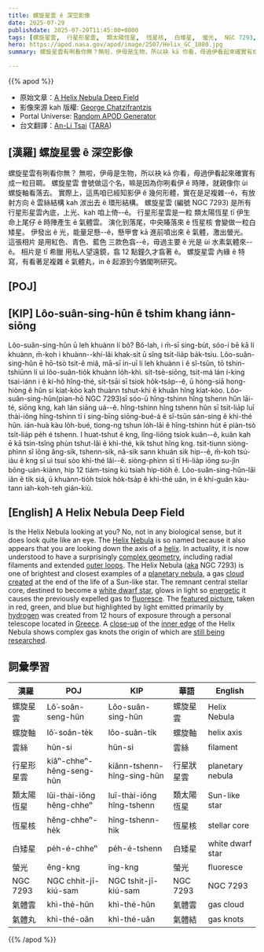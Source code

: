 ```yaml
---
title: 螺旋星雲 ê 深空影像
date: 2025-07-29
publishdate: 2025-07-29T11:45:00+0800
tags: [螺旋星雲,  行星形星雲,  類太陽恆星,  恆星核,  白矮星,  螢光,  NGC 7293,  氣體雲,  氣體丸, 螺旋軸, 雲絲]
hero: https://apod.nasa.gov/apod/image/2507/Helix_GC_1080.jpg
summary: 螺旋星雲有咧看你無？無啦，伊毋是生物，所以袂 kā 你看，毋過伊看起來確實有成一粒目睭。

---
```


{{% apod %}}

- 原始文章：[A Helix Nebula Deep Field](https://apod.nasa.gov/apod/ap250729.html)
- 影像來源 kah 版權: [George Chatzifrantzis][George_Chatzifrantzis]
- Portal Universe: [Random APOD Generator](https://apod.nasa.gov/apod/random_apod.html)
- 台文翻譯：[An-Li Tsai][An-Li Tsai] ([TARA][TARA])


## [漢羅] 螺旋星雲 ê 深空影像
螺旋星雲有咧看你無？
無啦，伊毋是生物，所以袂 kā 你看，毋過伊看起來確實有成一粒目睭。
螺旋星雲 會號做這个名，嘛是因為你咧看伊 ê 時陣，就親像你 ùi 螺旋軸看落去。
實際上，這馬咱已經知影伊 ê 幾何形體，實在是足複雜--ê，有放射方向 ê 雲絲結構 kah 湠出去 ê 環形結構。
螺旋星雲 (編號 NGC 7293) 是所有行星形星雲內底，上光、kah 咱上倚--ê。
行星形星雲是一粒 類太陽恆星 tī 伊生命上尾仔 ê 時陣產生 ê 氣體雲。
演化到落尾，中央賰落來 ê 恆星核 會變做一粒白矮星。
伊發出 ê 光，能量足懸--ê，懸甲會 kā 進前噴出來 ê 氣體，激出螢光。
這張相片 是用紅色、青色、藍色 三款色翕--ê，毋過主要 ê 光是 ùi 水素氣體來--ê。
相片是 tī 希臘 用私人望遠鏡，翕 12 點鐘久才翕著 ê。
螺旋星雲 內緣 ê 特寫，有看著足複雜 ê 氣體丸，in ê 起源到今猶閣咧研究。


<!--
## [中文] 螺旋星雲深空
螺旋星雲在看你嗎？
不，從生物學角度來說並非如此，但它看起來確實很像一隻眼睛。
螺旋星雲之所以如此命名，是因為它看起來就像你沿著螺旋軸向下看。
實際上，現在人們了解到它擁有令人驚訝的複雜幾何結構，包括徑向細絲和延伸的外環。
螺旋星雲（又稱NGC 7293）是最明亮、最靠近的行星形星雲之一，行星狀星雲是一顆類太陽恆星生命末期形成的氣體雲。
殘留的中央恆星核注定會變成一顆白矮星，它發出的能量如此之高，以至於導致先前噴出的氣體發出螢光。
這張特色照片以紅、綠、藍三色拍攝，但主要以氫氣發出的光為亮點，是透過位於希臘的個人望遠鏡進行了12小時的曝光拍攝的。
螺旋星雲內緣的特寫顯示了複雜的氣體結，其起源仍在研究中。

-->

## [POJ] 

## [KIP] Lôo-suân-sing-hûn ê tshim khang iánn-siōng
Lôo-suân-sing-hûn ū leh khuànn lí bô?
Bô-lah, i m̄-sī sing-bu̍t, sóo-í bē kā lí khuànn, m̄-koh i khuànn--khí-lâi khak-si̍t ū sîng tsi̍t-lia̍p ba̍k-tsiu.
Lôo-suân-sing-hûn ē hō-tsò tsit-ê miâ, mā-sī in-uī lí leh khuànn i ê sî-tsūn, tō tshin-tshiūnn lí uì lôo-suân-tio̍k khuànn lo̍h-khì.
si̍t-tsè-siōng, tsit-má lán í-king tsai-iánn i ê kí-hô hîng-thé, si̍t-tsāi sī tsiok ho̍k-tsa̍p--ê, ū hòng-siā hong-hiòng ê hûn si kiat-kòo kah thuànn tshut-khì ê khuân hîng kiat-kòo.
Lôo-suân-sing-hûn(pian-hō NGC 7293)sī sóo-ū hîng-tshinn hîng tshenn hûn lāi-té, siōng kng, kah lán siāng uá--ê.
hîng-tshinn hîng tshenn hûn sī tsi̍t-lia̍p luī thài-iông hîng-tshinn tī i sing-bīng siōng-bué-á ê sî-tsūn sán-sing ê khì-thé hûn.
ián-huà kàu lo̍h-bué, tiong-ng tshun lo̍h-lâi ê hîng-tshinn hu̍t ē piàn-tsò tsi̍t-lia̍p pe̍h é tshenn.
I huat-tshut ê kng, lîng-liōng tsiok kuân--ê, kuân kah ē kā tsìn-tsîng phùn tshut-lâi ê khì-thé, kik tshut hîng kng.
tsit-tiunn siòng-phìnn sī iōng âng-sik, tshenn-sik, nâ-sik sann khuán sik hip--ê, m̄-koh tsú-iàu ê kng sī uì tsuí sòo khì-thé lâi--ê.
siòng-phìnn sī tī Hi-lia̍p iōng su-jîn bōng-uán-kiànn, hip 12 tiám-tsing kú tsiah hip-tio̍h ê.
Lôo-suân-sing-hûn-lāi iân ê ti̍k siá, ū khuànn-tio̍h tsiok ho̍k-tsa̍p ê khì-thé uân, in ê khí-guân kàu-tann iah-koh-teh gián-kiù.

## [English] A Helix Nebula Deep Field

Is the Helix Nebula looking at you?
No,  not in any biological sense,  but it does look quite like an eye.
The [Helix Nebula][Helix_Nebula] is so named because it also appears that you are looking down the axis of a [helix][helix].
In actuality,  it is now understood to have a surprisingly [complex geometry][complex_geometry],  including radial filaments and extended [outer loops][outer_loops].
The Helix Nebula ([aka][aka] NGC 7293) is one of brightest and closest examples of a [planetary nebula][planetary_nebula],  a gas [cloud created][cloud_created] at the end of the life of a Sun-like star.
The remnant central stellar core,  destined to become a [white dwarf star][white_dwarf_star],  glows in light so [energetic][energetic] it causes the previously expelled gas to [fluoresce][fluoresce].
The [featured picture][featured_picture],  taken in red,  green,  and blue but highlighted by light emitted primarily by [hydrogen][hydrogen] was created from 12 hours of exposure through a personal telescope located in [Greece][Greece].
A [close-up][close_up] of the [inner edge][inner_edge] of the Helix Nebula shows complex gas knots the origin of which are [still being researched][still_being_researched].


## 詞彙學習

| 漢羅 | POJ | KIP | 華語 | English |
| - | - | - | - | - |
| 螺旋星雲 | Lô͘-soân-seng-hûn | Lôo-suân-sing-hûn | 螺旋星雲 | Helix Nebula |
| 螺旋軸 | lô͘-soân-te̍k | lôo-suân-ti̍k | 螺旋軸 | helix axis |
| 雲絲 | hûn-si | hûn-si | 雲絲 | filament |
| 行星形星雲 | kiâⁿ-chheⁿ-hêng-seng-hûn | kiânn-tshenn-hîng-sing-hûn | 行星狀星雲 | planetary nebula |
| 類太陽恆星 | lūi-thài-iông hêng-chheⁿ | luī-thài-iông hîng-tshenn | 類太陽恆星 | Sun-like star |
| 恆星核 | hêng-chheⁿ-he̍k | hîng-tshenn-hi̍k | 恆星核 | stellar core |
| 白矮星 | pe̍h-é-chheⁿ | pe̍h-é-tshenn | 白矮星 | white dwarf star |
| 螢光 | êng-kng | îng-kng | 螢光 | fluoresce |
| NGC 7293 | NGC chhit-jī-kiú-sam | NGC tshit-jī-kiú-sam | NGC 7293 | NGC 7293 |
| 氣體雲 | khì-thé-hûn | khì-thé-hûn | 氣體雲 | gas cloud |
| 氣體丸 | khì-thé-oân | khì-thé-uân | 氣體結 | gas knots |

{{% /apod %}}

[An-Li Tsai]: mailto:thianbun.taigi@gmail.com
[TARA]: https://tara.tw

[Copyright]: https://apod.nasa.gov/apod/fap/lib/about_apod.html#srapply
[License3]: https://creativecommons.org/licenses/by-nc-nd/3.0/
[License2]:https://creativecommons.org/licenses/by-nc-nd/2.0/

[Helix_Nebula]:https://en.wikipedia.org/wiki/Helix_Nebula
[helix]:http://mathworld.wolfram.com/Helix.html
[complex_geometry]:https://chandra.harvard.edu/deadstar/helix.html
[outer_loops]:https://apod.nasa.gov/apod/ap230507.html
[aka]:https://grammarist.com/acronym/a-k-a-or-aka/
[planetary_nebula]:https://en.wikipedia.org/wiki/Planetary_nebula
[cloud_created]:http://www.youtube.com/watch?v=KXNSYo8ZdoU
[white_dwarf_star]:https://apod.nasa.gov/apod/ap231224.html
[energetic]:https://science.nasa.gov/ems/10_ultravioletwaves
[fluoresce]:https://youtu.be/WnWIt0iz00A
[featured_picture]:https://www.facebook.com/photo/?fbid=729866973075216&set=a.149603584434894
[hydrogen]:http://www.astronomyknowhow.com/hydrogen-alpha.htm
[Greece]:https://en.wikipedia.org/wiki/Greece
[close_up]:http://www.youtube.com/watch?v=UwAKNMC2PeM
[inner_edge]:https://apod.nasa.gov/apod/ap080413.html
[still_being_researched]:https://ui.adsabs.harvard.edu/abs/2020MNRAS.491..758A/abstract
[Random_APOD_Generator]:https://apod.nasa.gov/apod/random_apod.html
[loopy_Sun]:https://apod.nasa.gov/apod/ap250730.html


[Search]:https://antwrp.gsfc.nasa.gov/cgi-bin/apod/apod_search
[RSS]:https://apod.com/feed.rss
[Discuss]:https://asterisk.apod.com/discuss_apod.php?date=250729
[Robert_Nemiroff]:http://www.phy.mtu.edu/faculty/Nemiroff.html
[MTU]:http://www.phy.mtu.edu/
[Jerry_Bonnell]:https://antwrp.gsfc.nasa.gov/htmltest/jbonnell/www/bonnell.html
[UMCP]:http://www.astro.umd.edu/
[NASA_Web_Privacy]:https://www.nasa.gov/about/highlights/HP_Privacy.html
[Accessibility]:https://www.nasa.gov/general/accessibility/
[Notices]:https://www.nasa.gov/privacy/
[ASD]:https://astrophysics.gsfc.nasa.gov/
[NASA]:https://www.nasa.gov/
[GSFC]:https://www.nasa.gov/centers/goddard/
[NASA_Science_Activation]:https://science.nasa.gov/learners
[Michigan_Tech_U]:http://www.mtu.edu/
[George_Chatzifrantzis]:https://www.facebook.com/GeorgeChatzifrantzis